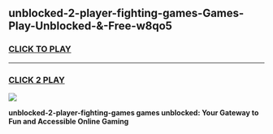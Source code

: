 
## unblocked-2-player-fighting-games-Games-Play-Unblocked-&-Free-w8qo5
<h3>
<a href="https://premium76.site?title=unblocked-2-player-fighting-games&ref=24A">CLICK TO PLAY</a></h3>
<hr>

<h3>
<a href="https://premium76.site?title=unblocked-2-player-fighting-games&ref=24A">CLICK 2 PLAY</a>
  
</h3>

<a href="https://premium76.site?title=unblocked-2-player-fighting-games&ref=24A"><img src="https://clearcache.store/games.png"></a>


**unblocked-2-player-fighting-games games unblocked: Your Gateway to Fun and Accessible Online Gaming**
